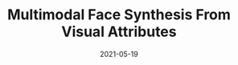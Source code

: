 ---
title: "Multimodal Face Synthesis From Visual Attributes"
collection: publications
permalink: /publication/di2021multimodal
date: 2021-05-19
venue: 'IEEE Transactions on Biometrics, Behavior, and Identity Science (T-BIOM)'
paperurl: 'https://arxiv.org/pdf/2104.04362.pdf'
citation: 'Di, X. and Patel, V.M., 2021. Multimodal face synthesis from visual attributes. IEEE Transactions on Biometrics, Behavior, and Identity Science, 3(3), pp.427-439.'
---